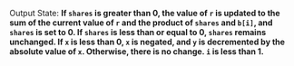 Output State: **If `shares` is greater than 0, the value of `r` is updated to the sum of the current value of `r` and the product of `shares` and `b[i]`, and `shares` is set to 0. If `shares` is less than or equal to 0, `shares` remains unchanged. If `x` is less than 0, `x` is negated, and `y` is decremented by the absolute value of `x`. Otherwise, there is no change. `i` is less than 1.**